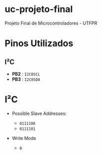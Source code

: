 # uc-projeto-final
Projeto Final de Microcontroladores - UTFPR

# Pinos Utilizados

## I²C
* **PB2** : ```I2C0SCL```
* **PB3** : ```I2C0SDA```


# I²C
* Possible Slave Addresses:

  * ```0111100```
  * ```0111101```

* Write Mode

  * ```0```
  